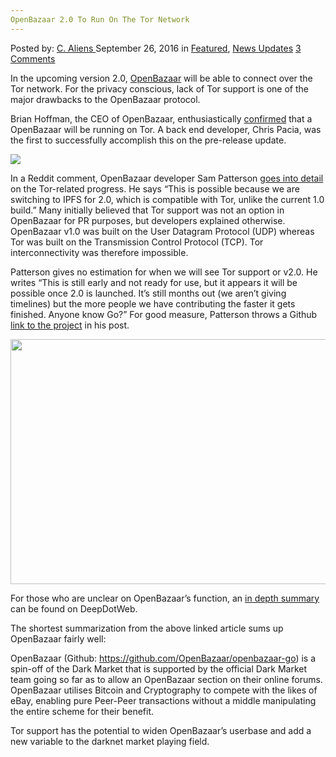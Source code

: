 ```yaml
---
OpenBazaar 2.0 To Run On The Tor Network
---
```

<article class="post-listing post-15543 post type-post status-publish format-standard has-post-thumbnail hentry category-deepdot-news category-news-updates tag-45 tag-network tag-openbazaar tag-run tag-tor">
    <div class="post-inner">
    <p class="post-meta">
    <span>Posted by: <a href="https://www.deepdotweb.com/author/caliens/" title="">C. Aliens </a></span>
    <span>September 26, 2016</span>
    <span>in <a href="https://www.deepdotweb.com/category/deepdot-news/" rel="category tag">Featured</a>, <a href="https://www.deepdotweb.com/category/news-updates/" rel="category tag">News Updates</a></span>
    <span><a href="https://www.deepdotweb.com/2016/09/26/openbazaar-2-0-to-run-on-the-tor-network/#comments">3 Comments</a></span>
    </p>
    <div class="clear"></div>
    <div class="entry">
    <p>In the upcoming version 2.0, <a href="https://www.deepdotweb.com/2014/06/23/openbazaar-a-decentralized-alternative/">OpenBazaar</a> will be able to connect over the Tor network. For the privacy conscious, lack of Tor support is one of the major drawbacks to the OpenBazaar protocol.</p>
    <p>Brian Hoffman, the CEO of OpenBazaar, enthusiastically <a href="https://twitter.com/brianchoffman/status/776920036699144197">confirmed</a> that a OpenBazaar will be running on Tor. A back end developer, Chris Pacia, was the first to successfully accomplish this on the pre-release update.</p>
    <p><img class="wp-image-15549 aligncenter" src="https://www.deepdotweb.com/wp-content/uploads/2016/09/word-image-28.png" srcset="https://www.deepdotweb.com/wp-content/uploads/2016/09/word-image-28.png 803w, https://www.deepdotweb.com/wp-content/uploads/2016/09/word-image-28-300x131.png 300w" sizes="(max-width: 803px) 100vw, 803px"/></p>
    <p>In a Reddit comment, OpenBazaar developer Sam Patterson <a href="https://www.reddit.com/r/Bitcoin/comments/534ol2/openbazaar_ceo_openbazaar_running_on_tor_oh_yeah/d7q0yuo">goes into detail</a> on the Tor-related progress. He says “This is possible because we are switching to IPFS for 2.0, which is compatible with Tor, unlike the current 1.0 build.” Many initially believed that Tor support was not an option in OpenBazaar for PR purposes, but developers explained otherwise. OpenBazaar v1.0 was built on the User Datagram Protocol (UDP) whereas Tor was built on the Transmission Control Protocol (TCP). Tor interconnectivity was therefore impossible.</p>
    <p>Patterson gives no estimation for when we will see Tor support or v2.0. He writes “This is still early and not ready for use, but it appears it will be possible once 2.0 is launched. It&#8217;s still months out (we aren&#8217;t giving timelines) but the more people we have contributing the faster it gets finished. Anyone know Go?” For good measure, Patterson throws a Github<a href="https://github.com/OpenBazaar/openbazaar-go"> link to the project</a> in his post.</p>
    <p><img class="wp-image-15550 aligncenter" src="https://www.deepdotweb.com/wp-content/uploads/2016/09/word-image-29.png" width="932" height="392" srcset="https://www.deepdotweb.com/wp-content/uploads/2016/09/word-image-29.png 1353w, https://www.deepdotweb.com/wp-content/uploads/2016/09/word-image-29-300x126.png 300w, https://www.deepdotweb.com/wp-content/uploads/2016/09/word-image-29-1024x431.png 1024w" sizes="(max-width: 932px) 100vw, 932px"/></p>
    <p>For those who are unclear on OpenBazaar’s function, an <a href="https://www.deepdotweb.com/2014/06/23/openbazaar-a-decentralized-alternative/">in depth summary</a> can be found on DeepDotWeb.</p>
    <p>The shortest summarization from the above linked article sums up OpenBazaar fairly well:</p>
    <p>OpenBazaar (Github: <a href="https://github.com/OpenBazaar/OpenBazaar">https://github.com/OpenBazaar/openbazaar-go</a>) is a spin-off of the Dark Market that is supported by the official Dark Market team going so far as to allow an OpenBazaar section on their online forums. OpenBazaar utilises Bitcoin and Cryptography to compete with the likes of eBay, enabling pure Peer-Peer transactions without a middle manipulating the entire scheme for their benefit.</p>
    <p>Tor support has the potential to widen OpenBazaar’s userbase and add a new variable to the darknet market playing field.</p>
    </div>
    <span style="display:none"><a href="https://www.deepdotweb.com/tag/20/" rel="tag">20</a> <a href="https://www.deepdotweb.com/tag/network/" rel="tag">network</a> <a href="https://www.deepdotweb.com/tag/openbazaar/" rel="tag">openbazaar</a> <a href="https://www.deepdotweb.com/tag/run/" rel="tag">run</a> <a href="https://www.deepdotweb.com/tag/tor/" rel="tag">tor</a></span> <span style="display:none" class="updated">2016-09-26</span>
    <div style="display:none" class="vcard author" itemprop="author" itemscope itemtype="http://schema.org/Person"><strong class="fn" itemprop="name"><a href="https://www.deepdotweb.com/author/caliens/" title="Posts by C. Aliens" rel="author">C. Aliens</a></strong></div>
    </div>
</article>

